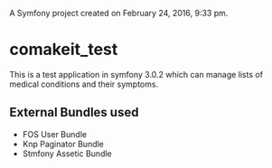 
A Symfony project created on February 24, 2016, 9:33 pm.
# comakeit_test
This is a test application in symfony 3.0.2 which can manage lists of medical conditions and their symptoms.

## External Bundles used
 - FOS User Bundle
 - Knp Paginator Bundle
 - Stmfony Assetic Bundle
  
 
